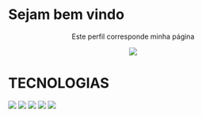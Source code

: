 <h1> Sejam bem vindo </h1>
<p align="center">Este perfil corresponde minha página</p>

<p align="center">
  <a href="https://github.com/DenverCoder1/readme-typing-svg">
	  <img src="https://readme-typing-svg.herokuapp.com?lines=Me+chamo+emmanuelle+coutinho;Sou+advogada,+Desenvolvedora+Full+Stack!&center=true&width=780&height=45">
  </a>
</p>

# TECNOLOGIAS

<img src="https://img.shields.io/badge/HTML5-FF00FF?style=for-the-badge&logo=Codecov&logoColor=white" />
<img src="https://img.shields.io/badge/CSS3-FFFF00?style=for-the-badge&logo=Codecov&logoColor=white" />
<img src="https://img.shields.io/badge/BOOTSTRAP-FFFF00?style=for-the-badge&logo=Codecov&logoColor=white" />
<img src="https://img.shields.io/badge/GIT-FFFF00?style=for-the-badge&logo=Codecov&logoColor=white" />
<img src="https://img.shields.io/badge/GITHUB-FFFF00?style=for-the-badge&logo=Codecov&logoColor=white" />




